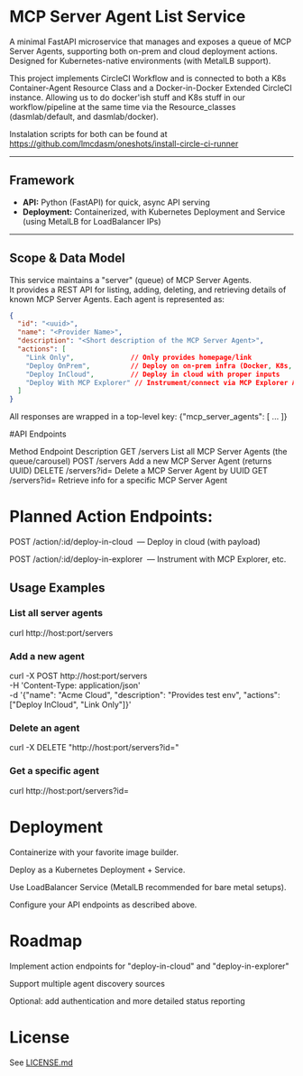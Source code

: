 # MCP Server Agent List Service

A minimal FastAPI microservice that manages and exposes a queue of MCP Server Agents, supporting both on-prem and cloud deployment actions. Designed for Kubernetes-native environments (with MetalLB support).

This project implements CircleCI Workflow and is connected to both a K8s Container-Agent Resource Class and a Docker-in-Docker Extended CircleCI instance. Allowing us to do docker'ish stuff and K8s stuff in our workflow/pipeline at the same time via the Resource_classes (dasmlab/default, and dasmlab/docker). 

Instalation scripts for both can be found at https://github.com/lmcdasm/oneshots/install-circle-ci-runner

---

## Framework

- **API:** Python (FastAPI) for quick, async API serving
- **Deployment:** Containerized, with Kubernetes Deployment and Service (using MetalLB for LoadBalancer IPs)

---

## Scope & Data Model

This service maintains a "server" (queue) of MCP Server Agents.  
It provides a REST API for listing, adding, deleting, and retrieving details of known MCP Server Agents. Each agent is represented as:

```json
{
  "id": "<uuid>",
  "name": "<Provider Name>",
  "description": "<Short description of the MCP Server Agent>",
  "actions": [
    "Link Only",              // Only provides homepage/link
    "Deploy OnPrem",          // Deploy on on-prem infra (Docker, K8s, etc.)
    "Deploy InCloud",         // Deploy in cloud with proper inputs
    "Deploy With MCP Explorer" // Instrument/connect via MCP Explorer Application
  ]
}
```

All responses are wrapped in a top-level key:
{"mcp_server_agents": [ ... ]}

#API Endpoints

Method	Endpoint	        Description
GET	    /servers	        List all MCP Server Agents (the queue/carousel)
POST	/servers	        Add a new MCP Server Agent (returns UUID)
DELETE	/servers?id=<uuid>	Delete a MCP Server Agent by UUID
GET	    /servers?id=<uuid>	Retrieve info for a specific MCP Server Agent

# Planned Action Endpoints:

POST /action/:id/deploy-in-cloud  — Deploy in cloud (with payload)

POST /action/:id/deploy-in-explorer  — Instrument with MCP Explorer, etc.

## Usage Examples
### List all server agents
curl http://host:port/servers

### Add a new agent
curl -X POST http://host:port/servers \
     -H 'Content-Type: application/json' \
     -d '{"name": "Acme Cloud", "description": "Provides test env", "actions": ["Deploy InCloud", "Link Only"]}'

### Delete an agent
curl -X DELETE "http://host:port/servers?id=<uuid>"

### Get a specific agent
curl http://host:port/servers?id=<uuid>

# Deployment

Containerize with your favorite image builder.

Deploy as a Kubernetes Deployment + Service.

Use LoadBalancer Service (MetalLB recommended for bare metal setups).

Configure your API endpoints as described above.

# Roadmap

Implement action endpoints for "deploy-in-cloud" and "deploy-in-explorer"

Support multiple agent discovery sources

Optional: add authentication and more detailed status reporting

# License
See [LICENSE.md](./LICENSE.md)
